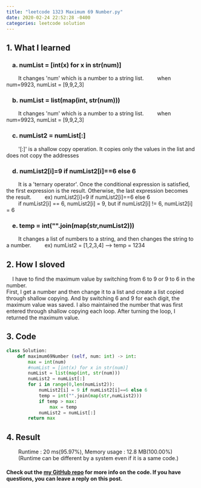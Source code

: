 ```yaml
---
title: "leetcode 1323 Maximum 69 Number.py"
date: 2020-02-24 22:52:28 -0400
categories: leetcode solution
---
```


## 1. What I learned
### &nbsp;&nbsp;&nbsp;&nbsp;a. numList = [int(x) for x in str(num)]  
&nbsp;&nbsp;&nbsp;&nbsp;&nbsp;&nbsp;&nbsp;&nbsp;It changes 'num' which is a number to a string list. 
&nbsp;&nbsp;&nbsp;&nbsp;&nbsp;&nbsp;&nbsp;&nbsp;when num=9923, numList = [9,9,2,3]

### &nbsp;&nbsp;&nbsp;&nbsp;b. numList = list(map(int, str(num))) 
&nbsp;&nbsp;&nbsp;&nbsp;&nbsp;&nbsp;&nbsp;&nbsp;It changes 'num' which is a number to a string list. 
&nbsp;&nbsp;&nbsp;&nbsp;&nbsp;&nbsp;&nbsp;&nbsp;when num=9923, numList = [9,9,2,3]

### &nbsp;&nbsp;&nbsp;&nbsp;c. numList2 = numList[:] 
&nbsp;&nbsp;&nbsp;&nbsp;&nbsp;&nbsp;&nbsp;&nbsp;'[:]' is a shallow copy operation. It copies only the values in the list and does not copy the addresses

### &nbsp;&nbsp;&nbsp;&nbsp;d. numList2[i]=9 if numList2[i]==6 else 6 
&nbsp;&nbsp;&nbsp;&nbsp;&nbsp;&nbsp;&nbsp;&nbsp;It is a 'ternary operator'. Once the conditional expression is satisfied, the first expression is the result. Otherwise, the last expression becomes the result.
&nbsp;&nbsp;&nbsp;&nbsp;&nbsp;&nbsp;&nbsp;&nbsp;ex) numList2[i]=9 if numList2[i]==6 else 6  
&nbsp;&nbsp;&nbsp;&nbsp;&nbsp;&nbsp;&nbsp;&nbsp;if numList2[i] == 6, numList2[i] = 9, but if numList2[i] != 6, numList2[i] = 6

### &nbsp;&nbsp;&nbsp;&nbsp;e. temp = int("".join(map(str,numList2))) 
&nbsp;&nbsp;&nbsp;&nbsp;&nbsp;&nbsp;&nbsp;&nbsp;It changes a list of numbers to a string, and then changes the string to a number.
&nbsp;&nbsp;&nbsp;&nbsp;&nbsp;&nbsp;&nbsp;&nbsp;ex) numList2 = [1,2,3,4] --> temp = 1234  

## 2. How I sloved
&nbsp;&nbsp;&nbsp;&nbsp;I have to find the maximum value by switching from 6 to 9 or 9 to 6 in the number.  
First, I get a number and then change it to a list and create a list copied through shallow copying. And by switching 6 and 9 for each digit, the maximum value was saved. I also maintained the number that was first entered through shallow copying each loop. After turning the loop, I returned the maximum value.

## 3. Code
```python
class Solution:
    def maximum69Number (self, num: int) -> int:
        max = int(num)
        #numList = [int(x) for x in str(num)]
        numList = list(map(int, str(num)))
        numList2 = numList[:]
        for i in range(0,len(numList2)):
            numList2[i] = 9 if numList2[i]==6 else 6
            temp = int("".join(map(str,numList2)))
            if temp > max:
                max = temp
            numList2 = numList[:]
        return max
```

## 4. Result
&nbsp;&nbsp;&nbsp;&nbsp;&nbsp;&nbsp;&nbsp;&nbsp;Runtime : 20 ms(95.97%), Memory usage : 12.8 MB(100.00%)  
&nbsp;&nbsp;&nbsp;&nbsp;&nbsp;&nbsp;&nbsp;&nbsp;(Runtime can be different by a system even if it is a same code.)

#### Check out the [my GitHub repo][hyuk-gh] for more info on the code. If you have questions, you can leave a reply on this post.

[hyuk-gh]:   https://github.com/dlgur1994/StudyAlgorithms/tree/master/leetcode
